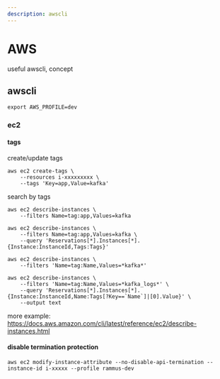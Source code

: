 ```yaml
---
description: awscli
---
```


# AWS

useful awscli, concept

## awscli

```
export AWS_PROFILE=dev
```

### ec2
#### tags
create/update tags
```
aws ec2 create-tags \
    --resources i-xxxxxxxxx \
    --tags 'Key=app,Value=kafka'
```

search by tags
```
aws ec2 describe-instances \
    --filters Name=tag:app,Values=kafka

aws ec2 describe-instances \
    --filters Name=tag:app,Values=kafka \
    --query 'Reservations[*].Instances[*].{Instance:InstanceId,Tags:Tags}'

aws ec2 describe-instances \
    --filters 'Name=tag:Name,Values=*kafka*'

aws ec2 describe-instances \
    --filters 'Name=tag:Name,Values=*kafka_logs*' \
    --query 'Reservations[*].Instances[*].{Instance:InstanceId,Name:Tags[?Key==`Name`]|[0].Value}' \
    --output text
```
more example: https://docs.aws.amazon.com/cli/latest/reference/ec2/describe-instances.html

#### disable termination protection
```
aws ec2 modify-instance-attribute --no-disable-api-termination --instance-id i-xxxxx --profile rammus-dev
```

